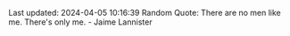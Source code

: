 Last updated: 2024-04-05 10:16:39
Random Quote: There are no men like me.  There's only me.  -  Jaime Lannister